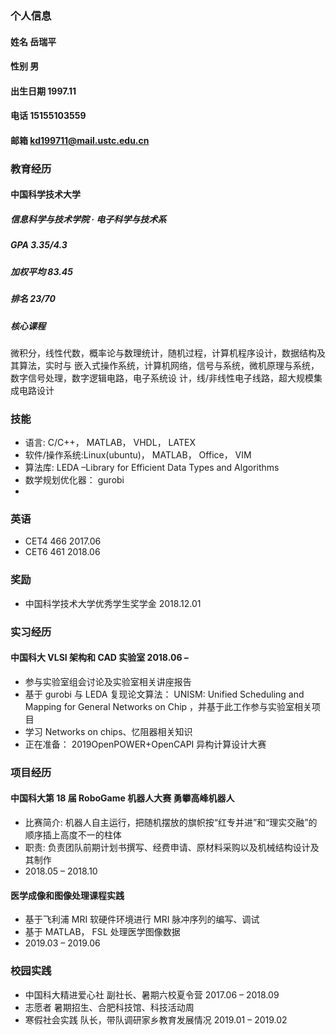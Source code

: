 ### 个人信息
#### 姓名  岳瑞平
#### 性别 男
#### 出生日期  1997.11
#### 电话 15155103559
#### 邮箱 kd199711@mail.ustc.edu.cn
### 教育经历
#### 中国科学技术大学  
##### 信息科学与技术学院 · 电子科学与技术系
##### GPA 3.35/4.3
##### 加权平均 83.45
##### 排名 23/70
##### 核心课程  
微积分，线性代数，概率论与数理统计，随机过程，计算机程序设计，数据结构及其算法，实时与
嵌入式操作系统，计算机网络，信号与系统，微机原理与系统，数字信号处理，数字逻辑电路，电子系统设
计，线/非线性电子线路，超大规模集成电路设计
### 技能
- 语言: C/C++， MATLAB， VHDL， LATEX  
- 软件/操作系统:Linux(ubuntu)， MATLAB， Office， VIM   
- 算法库: LEDA –Library for Efficient Data Types and Algorithms  
- 数学规划优化器： gurobi   
- 
### 英语
- CET4 466 2017.06
- CET6 461 2018.06
### 奖励
- 中国科学技术大学优秀学生奖学金 2018.12.01
### 实习经历

#### 中国科大 VLSI 架构和 CAD 实验室 2018.06 –
- 参与实验室组会讨论及实验室相关讲座报告  
- 基于 gurobi 与 LEDA 复现论文算法： UNISM: Unified Scheduling and Mapping for General Networks on
Chip ，并基于此工作参与实验室相关项目  
- 学习 Networks on chips、忆阻器相关知识  
- 正在准备： 2019OpenPOWER+OpenCAPI 异构计算设计大赛  

### 项目经历
#### 中国科大第 18 届 RoboGame 机器人大赛 勇攀高峰机器人   
- 比赛简介: 机器人自主运行，把随机摆放的旗帜按“红专并进”和“理实交融”的顺序插上高度不一的柱体  
- 职责: 负责团队前期计划书撰写、经费申请、原材料采购以及机械结构设计及其制作  
- 2018.05 – 2018.10  

#### 医学成像和图像处理课程实践 
- 基于飞利浦 MRI 软硬件环境进行 MRI 脉冲序列的编写、调试  
- 基于 MATLAB， FSL 处理医学图像数据   
- 2019.03 – 2019.06

### 校园实践
- 中国科大精进爱心社 副社长、暑期六校夏令营 2017.06 – 2018.09  
- 志愿者 暑期招生、合肥科技馆、科技活动周  
- 寒假社会实践 队长，带队调研家乡教育发展情况 2019.01 – 2019.02  
